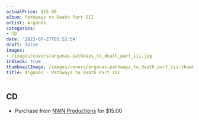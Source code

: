 ```yaml
---
actualPrice: $15.00
album: Pathways to Death Part III
artist: Arganas
categories:
- CD
date: '2023-07-27T05:52:54'
draft: false
images:
- /images/covers/arganas-pathways_to_death_part_iii.jpg
inStock: true
thumbnailImage: /images/covers/arganas-pathways_to_death_part_iii-thumb.jpg
title: Arganas - Pathways to Death Part III
---
```


## CD
* Purchase from [NWN Productions](http://shop.nwnprod.com/index.php?route=product/product&path=93&product_id=25550&sort=pd.name&order=ASC) for $15.00
